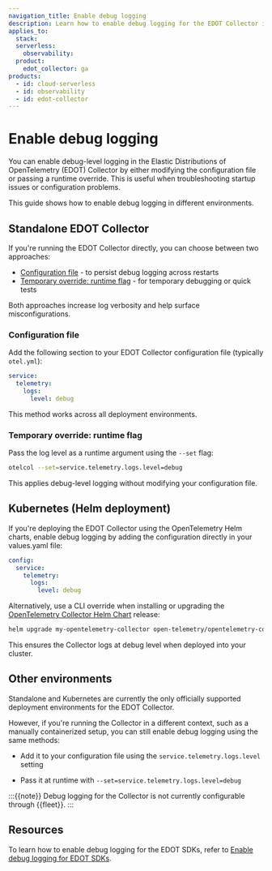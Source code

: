 ```yaml
---
navigation_title: Enable debug logging
description: Learn how to enable debug logging for the EDOT Collector in supported environments.
applies_to:
  stack:
  serverless:
    observability:
  product:
    edot_collector: ga
products:
  - id: cloud-serverless
  - id: observability
  - id: edot-collector
---
```


# Enable debug logging

You can enable debug-level logging in the Elastic Distributions of OpenTelemetry (EDOT) Collector by either modifying the configuration file or passing a runtime override. This is useful when troubleshooting startup issues or configuration problems.

This guide shows how to enable debug logging in different environments.

## Standalone EDOT Collector

If you're running the EDOT Collector directly, you can choose between two approaches:

* [Configuration file](#configuration-file) - to persist debug logging across restarts
* [Temporary override: runtime flag](#temporary-override-runtime-flag) - for temporary debugging or quick tests

Both approaches increase log verbosity and help surface misconfigurations.

### Configuration file

Add the following section to your EDOT Collector configuration file (typically `otel.yml`):

```yaml
service:
  telemetry:
    logs:
      level: debug
```

This method works across all deployment environments.

### Temporary override: runtime flag

Pass the log level as a runtime argument using the `--set` flag:

```bash
otelcol --set=service.telemetry.logs.level=debug
```

This applies debug-level logging without modifying your configuration file.

## Kubernetes (Helm deployment)

If you're deploying the EDOT Collector using the OpenTelemetry Helm charts, enable debug logging by adding the configuration directly in your values.yaml file:

```yaml
config:
  service:
    telemetry:
      logs:
        level: debug
```

Alternatively, use a CLI override when installing or upgrading the [OpenTelemetry Collector Helm Chart](https://github.com/open-telemetry/opentelemetry-helm-charts/tree/main/charts/opentelemetry-collector) release:

```bash subs=true
helm upgrade my-opentelemetry-collector open-telemetry/opentelemetry-collector --set mode=daemonset --set image.repository="docker.elastic.co/elastic-agent/elastic-otel-collector" --set image.tag="{{version.edot_collector}}" --set config.service.telemetry.logs.level=debug
```

This ensures the Collector logs at debug level when deployed into your cluster.

## Other environments

Standalone and Kubernetes are currently the only officially supported deployment environments for the EDOT Collector.

However, if you're running the Collector in a different context, such as a manually containerized setup, you can still enable debug logging using the same methods:

* Add it to your configuration file using the `service.telemetry.logs.level` setting

* Pass it at runtime with `--set=service.telemetry.logs.level=debug`

:::{{note}}
Debug logging for the Collector is not currently configurable through {{fleet}}.
:::


## Resources

To learn how to enable debug logging for the EDOT SDKs, refer to [Enable debug logging for EDOT SDKs](../edot-sdks/enable-debug-logging.md).
